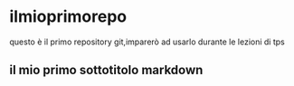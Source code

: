 # ilmioprimorepo
questo è il primo repository git,imparerò ad usarlo durante le lezioni di tps
## il mio primo sottotitolo markdown